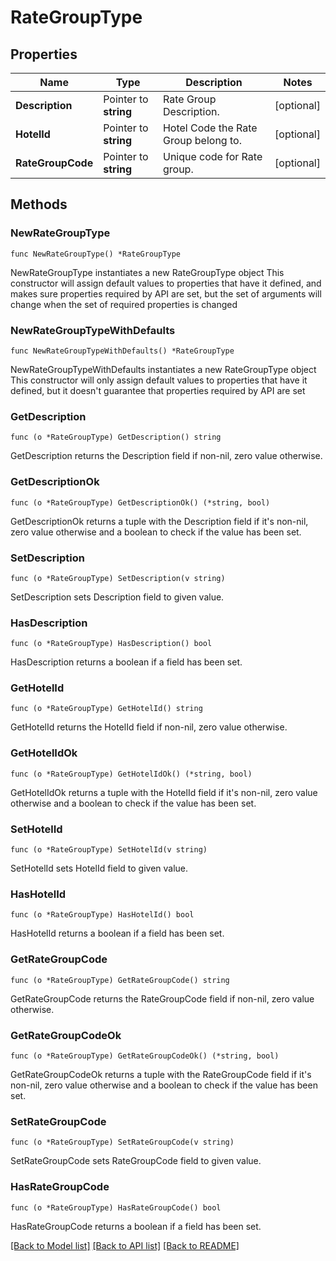 # RateGroupType

## Properties

Name | Type | Description | Notes
------------ | ------------- | ------------- | -------------
**Description** | Pointer to **string** | Rate Group Description. | [optional] 
**HotelId** | Pointer to **string** | Hotel Code the Rate Group belong to. | [optional] 
**RateGroupCode** | Pointer to **string** | Unique code for Rate group. | [optional] 

## Methods

### NewRateGroupType

`func NewRateGroupType() *RateGroupType`

NewRateGroupType instantiates a new RateGroupType object
This constructor will assign default values to properties that have it defined,
and makes sure properties required by API are set, but the set of arguments
will change when the set of required properties is changed

### NewRateGroupTypeWithDefaults

`func NewRateGroupTypeWithDefaults() *RateGroupType`

NewRateGroupTypeWithDefaults instantiates a new RateGroupType object
This constructor will only assign default values to properties that have it defined,
but it doesn't guarantee that properties required by API are set

### GetDescription

`func (o *RateGroupType) GetDescription() string`

GetDescription returns the Description field if non-nil, zero value otherwise.

### GetDescriptionOk

`func (o *RateGroupType) GetDescriptionOk() (*string, bool)`

GetDescriptionOk returns a tuple with the Description field if it's non-nil, zero value otherwise
and a boolean to check if the value has been set.

### SetDescription

`func (o *RateGroupType) SetDescription(v string)`

SetDescription sets Description field to given value.

### HasDescription

`func (o *RateGroupType) HasDescription() bool`

HasDescription returns a boolean if a field has been set.

### GetHotelId

`func (o *RateGroupType) GetHotelId() string`

GetHotelId returns the HotelId field if non-nil, zero value otherwise.

### GetHotelIdOk

`func (o *RateGroupType) GetHotelIdOk() (*string, bool)`

GetHotelIdOk returns a tuple with the HotelId field if it's non-nil, zero value otherwise
and a boolean to check if the value has been set.

### SetHotelId

`func (o *RateGroupType) SetHotelId(v string)`

SetHotelId sets HotelId field to given value.

### HasHotelId

`func (o *RateGroupType) HasHotelId() bool`

HasHotelId returns a boolean if a field has been set.

### GetRateGroupCode

`func (o *RateGroupType) GetRateGroupCode() string`

GetRateGroupCode returns the RateGroupCode field if non-nil, zero value otherwise.

### GetRateGroupCodeOk

`func (o *RateGroupType) GetRateGroupCodeOk() (*string, bool)`

GetRateGroupCodeOk returns a tuple with the RateGroupCode field if it's non-nil, zero value otherwise
and a boolean to check if the value has been set.

### SetRateGroupCode

`func (o *RateGroupType) SetRateGroupCode(v string)`

SetRateGroupCode sets RateGroupCode field to given value.

### HasRateGroupCode

`func (o *RateGroupType) HasRateGroupCode() bool`

HasRateGroupCode returns a boolean if a field has been set.


[[Back to Model list]](../README.md#documentation-for-models) [[Back to API list]](../README.md#documentation-for-api-endpoints) [[Back to README]](../README.md)


